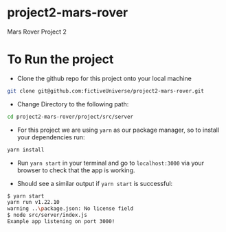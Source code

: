 # project2-mars-rover

Mars Rover Project 2


# To Run the project

- Clone the github repo for this project onto your local machine

```bash 
git clone git@github.com:fictiveUniverse/project2-mars-rover.git
```

- Change Directory to the following path: 

```bash 
cd project2-mars-rover/project/src/server
```

- For this project we are using `yarn` as our package manager, so to install your dependencies run:

```bash
yarn install 
```

- Run `yarn start` in your terminal and go to `localhost:3000` via your browser to check that the app is working.

- Should see a similar output if `yarn start` is successful:

```bash 
$ yarn start
yarn run v1.22.10
warning ..\package.json: No license field
$ node src/server/index.js
Example app listening on port 3000!
```
